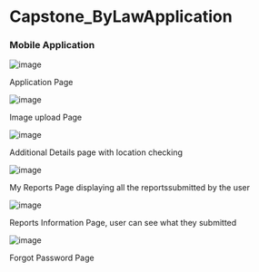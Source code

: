 # Capstone_ByLawApplication

### Mobile Application</h1>

![image](https://github.com/user-attachments/assets/1a6b7a13-fcd8-4357-b111-a6352a3151dc)

<p>Application Page</p>

![image](https://github.com/user-attachments/assets/e8d212ff-bddf-4a1e-8d8a-a600650b559e)


<p>Image upload Page</p>

![image](https://github.com/user-attachments/assets/5699e8a9-e9f4-4b66-91bf-8a1a17de8948)

<p>Additional Details page with location checking</p>

![image](https://github.com/user-attachments/assets/59410dd0-00bb-4e69-8ca9-43d9c1d8a12a)

<p>My Reports Page displaying all the reportssubmitted by the user</p>

![image](https://github.com/user-attachments/assets/0adba3cc-1e12-4b98-90f5-2e9ff038ba10)

<p>Reports Information Page, user can see what they submitted</p>


![image](https://github.com/user-attachments/assets/55c67a39-278e-4f27-8457-10a381ef7cd2)

<p>Forgot Password Page</p>



